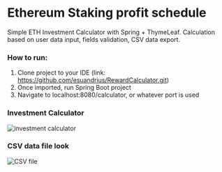 # Ethereum Staking profit schedule 
Simple ETH Investment Calculator with Spring + ThymeLeaf. Calculation based on user data input, fields validation, CSV data export.

### How to run:
1. Clone project to your IDE (link: https://github.com/esuandrius/RewardCalculator.git)
2. Once imported, run Spring Boot project
3. Navigate to localhost:8080/calculator, or whatever port is used


### Investment Calculator
![investment calculator](https://user-images.githubusercontent.com/111871226/212896766-7bf3dd98-e654-4630-b5ca-8057f1bea1cd.PNG)


### CSV data file look
![CSV file](https://user-images.githubusercontent.com/111871226/212896894-a7e74209-e6a9-4449-b8d1-8f3ce97611e7.PNG)
